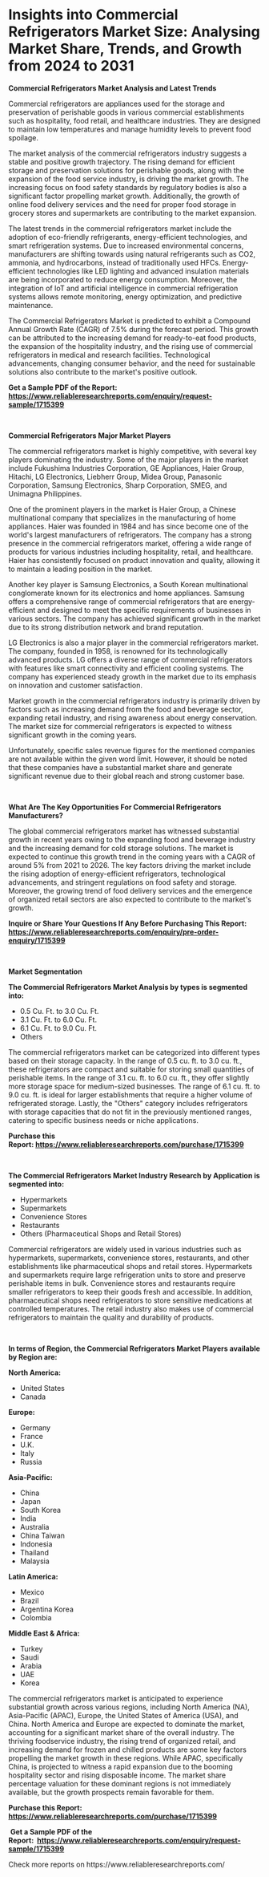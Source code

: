<p><h1>Insights into Commercial Refrigerators Market Size: Analysing Market Share, Trends, and Growth from 2024 to 2031</h1></p><p><strong>Commercial Refrigerators Market Analysis and Latest Trends</strong></p>
<p><p>Commercial refrigerators are appliances used for the storage and preservation of perishable goods in various commercial establishments such as hospitality, food retail, and healthcare industries. They are designed to maintain low temperatures and manage humidity levels to prevent food spoilage.</p><p>The market analysis of the commercial refrigerators industry suggests a stable and positive growth trajectory. The rising demand for efficient storage and preservation solutions for perishable goods, along with the expansion of the food service industry, is driving the market growth. The increasing focus on food safety standards by regulatory bodies is also a significant factor propelling market growth. Additionally, the growth of online food delivery services and the need for proper food storage in grocery stores and supermarkets are contributing to the market expansion.</p><p>The latest trends in the commercial refrigerators market include the adoption of eco-friendly refrigerants, energy-efficient technologies, and smart refrigeration systems. Due to increased environmental concerns, manufacturers are shifting towards using natural refrigerants such as CO2, ammonia, and hydrocarbons, instead of traditionally used HFCs. Energy-efficient technologies like LED lighting and advanced insulation materials are being incorporated to reduce energy consumption. Moreover, the integration of IoT and artificial intelligence in commercial refrigeration systems allows remote monitoring, energy optimization, and predictive maintenance.</p><p>The Commercial Refrigerators Market is predicted to exhibit a Compound Annual Growth Rate (CAGR) of 7.5% during the forecast period. This growth can be attributed to the increasing demand for ready-to-eat food products, the expansion of the hospitality industry, and the rising use of commercial refrigerators in medical and research facilities. Technological advancements, changing consumer behavior, and the need for sustainable solutions also contribute to the market's positive outlook.</p></p>
<p><strong>Get a Sample PDF of the Report:&nbsp; <a href="https://www.reliableresearchreports.com/enquiry/request-sample/1715399">https://www.reliableresearchreports.com/enquiry/request-sample/1715399</a></strong></p>
<p>&nbsp;</p>
<p><strong>Commercial Refrigerators Major Market Players</strong></p>
<p><p>The commercial refrigerators market is highly competitive, with several key players dominating the industry. Some of the major players in the market include Fukushima Industries Corporation, GE Appliances, Haier Group, Hitachi, LG Electronics, Liebherr Group, Midea Group, Panasonic Corporation, Samsung Electronics, Sharp Corporation, SMEG, and Unimagna Philippines.</p><p>One of the prominent players in the market is Haier Group, a Chinese multinational company that specializes in the manufacturing of home appliances. Haier was founded in 1984 and has since become one of the world's largest manufacturers of refrigerators. The company has a strong presence in the commercial refrigerators market, offering a wide range of products for various industries including hospitality, retail, and healthcare. Haier has consistently focused on product innovation and quality, allowing it to maintain a leading position in the market.</p><p>Another key player is Samsung Electronics, a South Korean multinational conglomerate known for its electronics and home appliances. Samsung offers a comprehensive range of commercial refrigerators that are energy-efficient and designed to meet the specific requirements of businesses in various sectors. The company has achieved significant growth in the market due to its strong distribution network and brand reputation.</p><p>LG Electronics is also a major player in the commercial refrigerators market. The company, founded in 1958, is renowned for its technologically advanced products. LG offers a diverse range of commercial refrigerators with features like smart connectivity and efficient cooling systems. The company has experienced steady growth in the market due to its emphasis on innovation and customer satisfaction.</p><p>Market growth in the commercial refrigerators industry is primarily driven by factors such as increasing demand from the food and beverage sector, expanding retail industry, and rising awareness about energy conservation. The market size for commercial refrigerators is expected to witness significant growth in the coming years.</p><p>Unfortunately, specific sales revenue figures for the mentioned companies are not available within the given word limit. However, it should be noted that these companies have a substantial market share and generate significant revenue due to their global reach and strong customer base.</p></p>
<p>&nbsp;</p>
<p><strong>What Are The Key Opportunities For Commercial Refrigerators Manufacturers?</strong></p>
<p><p>The global commercial refrigerators market has witnessed substantial growth in recent years owing to the expanding food and beverage industry and the increasing demand for cold storage solutions. The market is expected to continue this growth trend in the coming years with a CAGR of around 5% from 2021 to 2026. The key factors driving the market include the rising adoption of energy-efficient refrigerators, technological advancements, and stringent regulations on food safety and storage. Moreover, the growing trend of food delivery services and the emergence of organized retail sectors are also expected to contribute to the market's growth.</p></p>
<p><strong>Inquire or Share Your Questions If Any Before Purchasing This Report: <a href="https://www.reliableresearchreports.com/enquiry/pre-order-enquiry/1715399">https://www.reliableresearchreports.com/enquiry/pre-order-enquiry/1715399</a></strong></p>
<p>&nbsp;</p>
<p><strong>Market Segmentation</strong></p>
<p><strong>The Commercial Refrigerators Market Analysis by types is segmented into:</strong></p>
<p><ul><li>0.5 Cu. Ft. to 3.0 Cu. Ft.</li><li>3.1 Cu. Ft. to 6.0 Cu. Ft.</li><li>6.1 Cu. Ft. to 9.0 Cu. Ft.</li><li>Others</li></ul></p>
<p><p>The commercial refrigerators market can be categorized into different types based on their storage capacity. In the range of 0.5 cu. ft. to 3.0 cu. ft., these refrigerators are compact and suitable for storing small quantities of perishable items. In the range of 3.1 cu. ft. to 6.0 cu. ft., they offer slightly more storage space for medium-sized businesses. The range of 6.1 cu. ft. to 9.0 cu. ft. is ideal for larger establishments that require a higher volume of refrigerated storage. Lastly, the "Others" category includes refrigerators with storage capacities that do not fit in the previously mentioned ranges, catering to specific business needs or niche applications.</p></p>
<p><strong>Purchase this Report:&nbsp;<a href="https://www.reliableresearchreports.com/purchase/1715399">https://www.reliableresearchreports.com/purchase/1715399</a></strong></p>
<p>&nbsp;</p>
<p><strong>The Commercial Refrigerators Market Industry Research by Application is segmented into:</strong></p>
<p><ul><li>Hypermarkets</li><li>Supermarkets</li><li>Convenience Stores</li><li>Restaurants</li><li>Others (Pharmaceutical Shops and Retail Stores)</li></ul></p>
<p><p>Commercial refrigerators are widely used in various industries such as hypermarkets, supermarkets, convenience stores, restaurants, and other establishments like pharmaceutical shops and retail stores. Hypermarkets and supermarkets require large refrigeration units to store and preserve perishable items in bulk. Convenience stores and restaurants require smaller refrigerators to keep their goods fresh and accessible. In addition, pharmaceutical shops need refrigerators to store sensitive medications at controlled temperatures. The retail industry also makes use of commercial refrigerators to maintain the quality and durability of products.</p></p>
<p>&nbsp;</p>
<p><strong>In terms of Region, the Commercial Refrigerators Market Players available by Region are:</strong></p>
<p>
    <p> <strong> North America: </strong>
        <ul>
            <li>United States</li>
            <li>Canada</li>
        </ul>
        </p> 
    <p> <strong> Europe: </strong>
        <ul>
            <li>Germany</li>
            <li>France</li>
            <li>U.K.</li>
            <li>Italy</li>
            <li>Russia</li>
        </ul>
        </p> 
    <p> <strong> Asia-Pacific: </strong>
        <ul>
            <li>China</li>
            <li>Japan</li>
            <li>South Korea</li>
            <li>India</li>
            <li>Australia</li>
            <li>China Taiwan</li>
            <li>Indonesia</li>
            <li>Thailand</li>
            <li>Malaysia</li>
        </ul>
        </p> 
    <p> <strong> Latin America: </strong>
        <ul>
            <li>Mexico</li>
            <li>Brazil</li>
            <li>Argentina Korea</li>
            <li>Colombia</li>
        </ul>
        </p> 
    <p> <strong> Middle East & Africa: </strong>
        <ul>
            <li>Turkey</li>
            <li>Saudi</li>
            <li>Arabia</li>
            <li>UAE</li>
            <li>Korea</li>
        </ul>
    </p>
    </p>
<p><p>The commercial refrigerators market is anticipated to experience substantial growth across various regions, including North America (NA), Asia-Pacific (APAC), Europe, the United States of America (USA), and China. North America and Europe are expected to dominate the market, accounting for a significant market share of the overall industry. The thriving foodservice industry, the rising trend of organized retail, and increasing demand for frozen and chilled products are some key factors propelling the market growth in these regions. While APAC, specifically China, is projected to witness a rapid expansion due to the booming hospitality sector and rising disposable income. The market share percentage valuation for these dominant regions is not immediately available, but the growth prospects remain favorable for them.</p></p>
<p><strong>Purchase this Report: <a href="https://www.reliableresearchreports.com/purchase/1715399">https://www.reliableresearchreports.com/purchase/1715399</a></strong></p>
<p>&nbsp;<strong>Get a Sample PDF of the Report:&nbsp;&nbsp;<a href="https://www.reliableresearchreports.com/enquiry/request-sample/1715399">https://www.reliableresearchreports.com/enquiry/request-sample/1715399</a></strong></p>
<p><strong></strong></p>
<p>Check more reports on https://www.reliableresearchreports.com/</p>